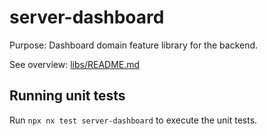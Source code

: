 # server-dashboard

Purpose: Dashboard domain feature library for the backend.

See overview: [libs/README.md](../../../README.md)

## Running unit tests

Run `npx nx test server-dashboard` to execute the unit tests.
